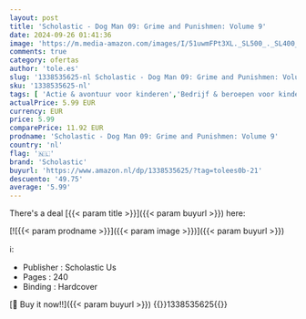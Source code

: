 ```yaml
---
layout: post
title: 'Scholastic - Dog Man 09: Grime and Punishmen: Volume 9'
date: 2024-09-26 01:41:36
image: 'https://m.media-amazon.com/images/I/51uwmFPt3XL._SL500_._SL400_.jpg'
comments: true
category: ofertas
author: 'tole.es'
slug: '1338535625-nl Scholastic - Dog Man 09: Grime and Punishmen: Volume 9'
sku: '1338535625-nl'
tags: [ 'Actie & avontuur voor kinderen','Bedrijf & beroepen voor kinderen','Boeken','Dieren voor kinderen','Engelstalige boeken','Featured Categories','Fictie over vriendschap voor kinderen','Graphic novels superhelden','Honden voor kinderen','Humor voor kinderen','Humoristische strips en graphic novels kinderen','Katten voor kinderen','Kinderboeken','Kinderboeken fictie over dieren','Kinderboeken fictie over opgroeien en het leven','Kinderboeken opgroeien & seksualiteit','Kinderboeken over vriendschap','Kinderboeken over vriendschap, sociale vaardigheden & school','Kinderboeken over zelfvertrouwen & -respect','Literatuur & fictie voor kinderen','Mysterie- & detectiveverhalen voor kinderen','Onderwijs & referentie voor kinderen','Stripboeken & graphic novels','Stripboeken voor kinderen','Stripboeken, manga & graphic novels','Strips en graphic novels actie en avontuur voor kinderen','Strips en graphic novels mysterie en detective kinderen','Superheldenstrips voor kinderen','scholastic','🇳🇱', ]
actualPrice: 5.99 EUR
currency: EUR
price: 5.99
comparePrice: 11.92 EUR
prodname: 'Scholastic - Dog Man 09: Grime and Punishmen: Volume 9'
country: 'nl'
flag: '🇳🇱'
brand: 'Scholastic'
buyurl: 'https://www.amazon.nl/dp/1338535625/?tag=tolees0b-21'
descuento: '49.75'
average: '5.99'
---
```


There's a deal [{{< param title >}}]({{< param buyurl >}})  here:

[![{{< param prodname >}}]({{< param image >}})]({{< param buyurl >}})

ℹ️:

- Publisher : Scholastic Us
- Pages : 240
- Binding : Hardcover

[🛒 Buy it now!!]({{< param buyurl >}})
{{<world>}}1338535625{{</world>}}
